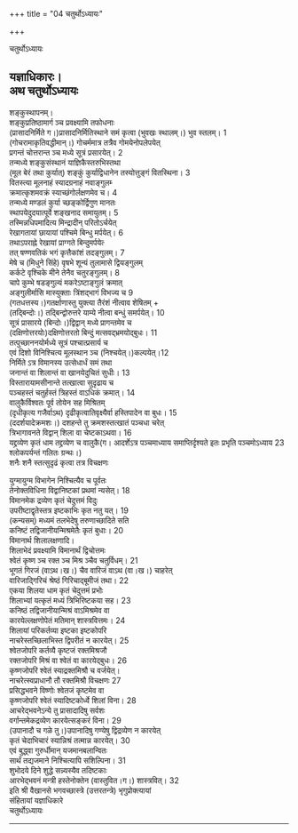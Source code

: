 +++
title = "04 चतुर्थोऽध्यायः"

+++





चतुर्थोऽध्यायः  




यज्ञाधिकारः।  
अथ चतुर्थोऽध्यायः  
-----------  
शङ्कुस्थापनम्।  
शङ्कुप्रतिष्ठामार्ग ञ्च प्रवक्ष्यामि तफोधनाः  
(प्रासादनिर्मिते ग।)प्रासादनिर्मितिस्थाने समं कृत्वा (भुवखः स्थालम्।) भुव स्तलम्। 1  
(गोचरामाकृतिवद्धीमान्।) गोचर्ममात्र तत्रैव गोमयेनोपलेपयेत्  
प्रगन्तं चोत्तरान्त ञ्च मध्ये सूत्रं प्रसारयेत्। 2  
तन्मध्ये शङ्कुसंस्थानं याज्ञिकैस्तरुभिस्तथा  
(मूल बेरं तथा कुर्यात्) शङ्कुं कुर्याद्विधानेन तस्योत्तुङ्गं वितस्थिना। 3  
वितस्त्या मूलनाहं स्यादग्रनाहं नवाङ्गुलम्‍  
क्रमात्कृशमवक्रं स्याच्छंगोर्लक्षणमेव च। 4  
तन्मध्ये मण्डलं कुर्या च्छङ्कोर्द्विगुण मानतः  
स्थापयेदुदयात्पूर्वे शङ्खनाद समायुतम्। 5  
तस्मिन्नधिपमादित्य मिन्द्रादीन् परितोऽर्चयेत्  
रेखागतायां छायायां पश्चिमे बिन्धु मर्पयेत्। 6  
तथाऽपराह्ने रेखायां प्राग्गते बिन्दुमर्पयेत्‍  
तत् षण्णवतिकं भगं कृत्तैकांशं तदङ्गुलम्। 7  
मेषे च (मिधुने सिंहे) वृषभे शून्यं तुलामासे द्वियङ्गुलम्  
कर्कटे वृश्चिके मीने तेनैव चतुरङ्गुलम्। 8  
चापे कुम्भे षडङ्गुल्यं मकरेऽष्टाङ्गुलं क्रमात्  
अङ्गुलीर्मासि मास्युक्ताः त्रिंशद्भागं विभज्य च 9  
(गतधत्तस्य।)गतर्क्षाणास्तु युक्त्या तैरंशं नीत्वाव शेषितम् +  
(तद्बिन्दोः।) तद्बिन्द्वोरुत्तरे याम्ये नीत्वा बन्धुं समर्पयेत्। 10  
सूत्रं प्रासारये (बिन्दोः।)द्विद्वान् मध्ये प्रागन्तमेव च  
(दक्षिणोत्तरयोः)दक्षिणोत्तरतो बिन्दुं मत्सवद्भ्रमयोद्बुधः। 11  
तत्पुच्छाननयोर्मध्ये सूत्रं पश्चात्प्रसार्य च  
एवं दिशो विनिश्चित्य मूलस्थान ञ्च (निश्चयेत्।)कल्पयेत्।12  
निर्मिते ऽत्र विमानस्य उत्सेधार्धं समं तथा  
जनान्तं वा शिलान्तं वा खानयेदुचितं सुधीः। 13  
विस्तारायामसीनान्ते तत्खात्वा सुदृढाय च  
पञ्चहस्तं चतुर्हस्तं त्रिहस्तं वाऽधिकं क्रमात्। 14  
वालुकैर्विश्वतः पूर्व तोयेन सह मिश्रितम्  
(दृधीकृत्य गजैर्वाऽथ) दृढीकृत्वातिवृक्ष्यैर्वा हस्तिपादेन वा बुधः। 15  
(ददर्शयादेक्रमशः।) दशहन्ते तु क्रमशस्तत्खातं पञ्चधा चरेत्  
त्रिभागावनते विद्वान् शिला वा चेष्टकाऽथवा। 16  
यद्द्रव्येण कृतं धाम तद्द्रव्येण च वालुकै(ग। आदर्शेऽत्र पञ्चमाध्याय समाप्तिर्दृश्यते इतः प्रभृति पञ्चमोऽध्याय 23 श्लोकपर्यन्तं गलितः ग्रन्थः।)  
शनैः शनै स्तत्सुदृढं कृत्वा तत्र विचक्षणः  
  
  
युग्मायुग्म विभागेन निश्चित्यैव च पूर्वतः  
तेनोक्तविधिना विद्वानिष्टकां प्रथमां न्यसेत्। 18  
विमानमेक द्रव्येण कृतं चेदुत्तमं विदुः  
उपरीष्टाद्वृतेस्तत्र इष्टकाभिः कृत नतु यत्। 19  
(कन्यसम्) मध्यमं तलभेदेषु तरुणाच्छादिते सति  
कनिष्टं तद्विजानीयन्मिश्रमेतैः कृतं बुधाः। 20  
विमानार्थ शिलालक्षणादि।  
शिलाभेदं प्रवक्ष्यामि विमानार्थं द्विचोत्तमः  
श्वेतं कृष्ण ञ्च रक्त ञ्च मिश्र ञ्चैव चतुर्विधम्। 21  
भूगतं गिरजं (वाऽथ।ख।) चैव वारिजं वाऽथ (वा।ख।) चाहरेत्  
वारिजाद्गिरिचं श्रेष्ठं गिरिचाद्बूमीजं तथा। 22  
एकया शिलया धाम कृतं चेदुत्तमं प्रभोः  
शिलाभ्यां यत्कृतं मध्यं त्रिभिरिष्टकया सह। 23  
कनिष्ठं तद्विजानीयान्मिश्रं वाऽमिश्रमेव वा  
कारयेल्लक्षणोपेतं मतिमान् शास्त्रवित्तमः। 24  
शिलायां परिकर्तव्या इष्टका इष्टकोपरि  
नाचरेस्तच्छिलाभिस्त द्विपरीतं न कारयेत्। 25  
श्वेतजोपरि कर्तव्यै कृष्टजं रक्तमिश्रजौ  
रक्तजोपरि मिश्रं वा श्वेतं वा कारयेद्बुधः। 26  
कृष्णजोपरि श्वेतं स्याद्रक्तमिश्रौ च वर्जयेत्।  
नाचरेत्स्वप्राधानौ तौ रक्तमिश्रौ विचक्षणः 27  
प्रसिद्धभवने विष्णोः श्वेतजं कृष्टमेव वा  
कृष्णजोपरि श्वेतं स्यादिष्टकोर्ध्वे शिलां विना। 28  
आचरेद्भवनेऽन्ये तु प्रासादादिषु सर्वशः  
वर्गान्तमेकद्रव्येण कारयेत्सङ्करं विना। 29  
(उपानादौ च गळे तु।)उपानादिषु गण्येषु द्विद्रव्येण न कारयेत्  
कृतं चेदाभिचारं स्यान्निश्रं तत्मान्न कारयेत्। 30  
एवं बुद्ध्वा गुरुर्धीमान् यजमानबलान्वितः  
सार्थं तद्यजमाने निश्चित्यापि सशिल्पिना। 31  
शुभोदये दिने शुद्धे सन्न्यस्यैव तदिष्टकाः  
आरभेद्भवनं मन्त्री हस्तेनोक्तेन (वास्तुवित।ग।) शास्त्रवित्। 32  
इति श्री वैखानसे भगवच्छास्त्रे (उत्तरतन्त्रे) भृगुप्रोक्त्यायां  
संहितायां यज्ञाधिकारे  
चतुर्थोऽध्यायः  


_________

